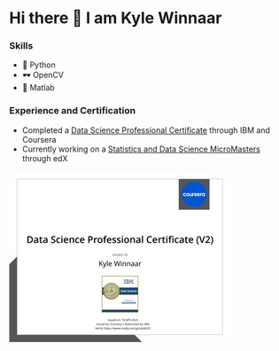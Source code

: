 # Hi there 👋 I am Kyle Winnaar 

### Skills
 - 🐍 Python
 - 🕶 OpenCV
 - 🧮 Matlab

### Experience and Certification
 - Completed a [Data Science Professional Certificate](https://www.credly.com/go/xiIoEtX5) through IBM and Coursera
 - Currently working on a [Statistics and Data Science MicroMasters](https://courses.edx.org/dashboard/programs/71c95834-f6df-4f78-8cd7-c6461dd9b1d4/) through edX

<img title="IBM Data Science Professioneal Certificate" src="00 - Data Science Professional Certificate.jpg" width="400 px">

<!--
**kyle-winnaar/kyle-winnaar** is a ✨ _special_ ✨ repository because its `README.md` (this file) appears on your GitHub profile.

Here are some ideas to get you started:

- 🔭 I’m currently working on ...
- 🌱 I’m currently learning ...
- 👯 I’m looking to collaborate on ...
- 🤔 I’m looking for help with ...
- 💬 Ask me about ...
- 📫 How to reach me: ...
- 😄 Pronouns: ...
- ⚡ Fun fact: ...
-->

